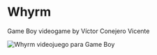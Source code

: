 # Whyrm
Game Boy videogame by Víctor Conejero Vicente

![Whyrm videojuego para Game Boy](https://user-images.githubusercontent.com/15247360/178310970-0fee4772-79c9-4e15-86b0-db4dbe46771b.png)
